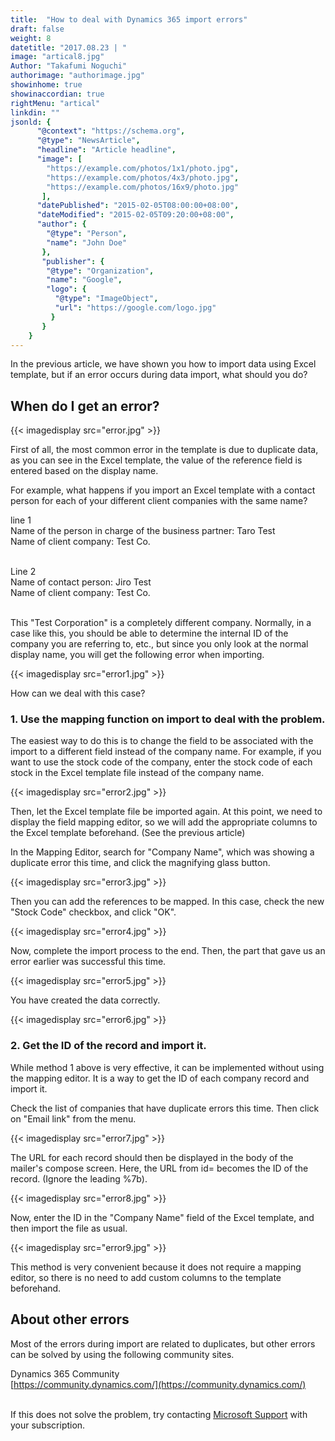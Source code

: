 ```yaml
---
title:  "How to deal with Dynamics 365 import errors"
draft: false
weight: 8
datetitle: "2017.08.23 | "
image: "artical8.jpg"
Author: "Takafumi Noguchi"
authorimage: "authorimage.jpg"
showinhome: true
showinaccordian: true
rightMenu: "artical"
linkdin: ""
jsonld: {
      "@context": "https://schema.org",
      "@type": "NewsArticle",
      "headline": "Article headline",
      "image": [
        "https://example.com/photos/1x1/photo.jpg",
        "https://example.com/photos/4x3/photo.jpg",
        "https://example.com/photos/16x9/photo.jpg"
       ],
      "datePublished": "2015-02-05T08:00:00+08:00",
      "dateModified": "2015-02-05T09:20:00+08:00",
      "author": {
        "@type": "Person",
        "name": "John Doe"
       },
       "publisher": {
        "@type": "Organization",
        "name": "Google",
        "logo": {
          "@type": "ImageObject",
          "url": "https://google.com/logo.jpg"
         }
       }
    }
---
```

<!-- Intro  -->
In the previous article, we have shown you how to import data using Excel template, but if an error occurs during data import, what should you do?


## When do I get an error?
<!-- Image= error.jpg -->
{{< imagedisplay src="error.jpg" >}}

First of all, the most common error in the template is due to duplicate data, as you can see in the Excel template, the value of the reference field is entered based on the display name.

For example, what happens if you import an Excel template with a contact person for each of your different client companies with the same name?

line 1     
Name of the person in charge of the business partner: Taro Test    
Name of client company: Test Co.      
&nbsp;


Line 2    
Name of contact person: Jiro Test     
Name of client company: Test Co.      
&nbsp;


This "Test Corporation" is a completely different company. Normally, in a case like this, you should be able to determine the internal ID of the company you are referring to, etc., but since you only look at the normal display name, you will get the following error when importing.
<!-- Image= error1.jpg -->
{{< imagedisplay src="error1.jpg" >}}

How can we deal with this case?

### 1. Use the mapping function on import to deal with the problem.
The easiest way to do this is to change the field to be associated with the import to a different field instead of the company name. For example, if you want to use the stock code of the company, enter the stock code of each stock in the Excel template file instead of the company name.
<!-- Image= error2.jpg -->
{{< imagedisplay src="error2.jpg" >}}


Then, let the Excel template file be imported again. At this point, we need to display the field mapping editor, so we will add the appropriate columns to the Excel template beforehand. (See the previous article)

In the Mapping Editor, search for "Company Name", which was showing a duplicate error this time, and click the magnifying glass button.
<!-- Image= error3.jpg -->
{{< imagedisplay src="error3.jpg" >}}



Then you can add the references to be mapped. In this case, check the new "Stock Code" checkbox, and click "OK".
<!-- Image= error4.jpg -->
{{< imagedisplay src="error4.jpg" >}}

Now, complete the import process to the end. Then, the part that gave us an error earlier was successful this time.
<!-- Image= error5.jpg -->
{{< imagedisplay src="error5.jpg" >}}


You have created the data correctly.
<!-- Image= error6.jpg -->
{{< imagedisplay src="error6.jpg" >}}


### 2. Get the ID of the record and import it.
While method 1 above is very effective, it can be implemented without using the mapping editor. It is a way to get the ID of each company record and import it.

Check the list of companies that have duplicate errors this time. Then click on "Email link" from the menu.
<!-- Image= error7.jpg -->
{{< imagedisplay src="error7.jpg" >}}

The URL for each record should then be displayed in the body of the mailer's compose screen.
Here, the URL from id= becomes the ID of the record. (Ignore the leading %7b).

<!-- Image= error8.jpg -->
{{< imagedisplay src="error8.jpg" >}}


Now, enter the ID in the "Company Name" field of the Excel template, and then import the file as usual.
<!-- Image= error9.jpg -->
{{< imagedisplay src="error9.jpg" >}}

This method is very convenient because it does not require a mapping editor, so there is no need to add custom columns to the template beforehand.

## About other errors
Most of the errors during import are related to duplicates, but other errors can be solved by using the following community sites.

Dynamics 365 Community     
[https://community.dynamics.com/](https://community.dynamics.com/)   
&nbsp;

If this does not solve the problem, try contacting [Microsoft Support](https://dynamics.microsoft.com/ja-jp/support/) with your subscription.     
&nbsp;